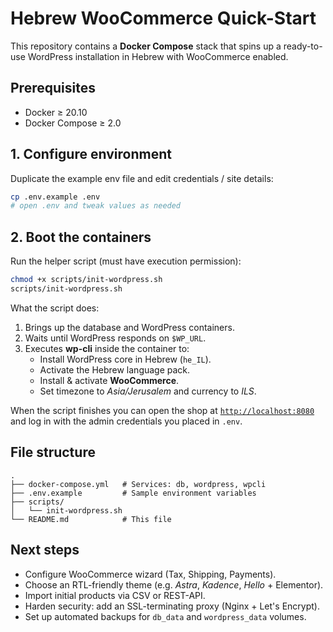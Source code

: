 # Hebrew WooCommerce Quick-Start

This repository contains a **Docker Compose** stack that spins up a ready-to-use WordPress installation in Hebrew with WooCommerce enabled.

## Prerequisites

* Docker ≥ 20.10
* Docker Compose ≥ 2.0

## 1. Configure environment

Duplicate the example env file and edit credentials / site details:

```bash
cp .env.example .env
# open .env and tweak values as needed
```

## 2. Boot the containers

Run the helper script (must have execution permission):

```bash
chmod +x scripts/init-wordpress.sh
scripts/init-wordpress.sh
```

What the script does:

1. Brings up the database and WordPress containers.
2. Waits until WordPress responds on `$WP_URL`.
3. Executes **wp-cli** inside the container to:
   * Install WordPress core in Hebrew (`he_IL`).
   * Activate the Hebrew language pack.
   * Install & activate **WooCommerce**.
   * Set timezone to *Asia/Jerusalem* and currency to *ILS*.

When the script finishes you can open the shop at [`http://localhost:8080`](http://localhost:8080) and log in with the admin credentials you placed in `.env`.

## File structure

```text
.
├── docker-compose.yml   # Services: db, wordpress, wpcli
├── .env.example         # Sample environment variables
├── scripts/
│   └── init-wordpress.sh
└── README.md            # This file
```

## Next steps

* Configure WooCommerce wizard (Tax, Shipping, Payments).
* Choose an RTL-friendly theme (e.g. *Astra*, *Kadence*, *Hello* + Elementor).
* Import initial products via CSV or REST-API.
* Harden security: add an SSL-terminating proxy (Nginx + Let's Encrypt).
* Set up automated backups for `db_data` and `wordpress_data` volumes.